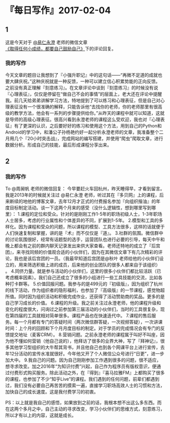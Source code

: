 # 『每日写作』2017-02-04

## 1
这是今天对于  [@易仁永澄](http://weibo.com/u/1640237087)  老师的微信文章[《取得任何小成绩，都要自己鼓励自己》](http://chuansong.me/n/1557977852357)下的评论回复。
### 我的写作
今天文章的题目让我想到了『小强升职记』中的这句话——“再微不足道的成就也要大肆庆祝。”这种庆祝就是一种反馈，一种可以建立信心积累势能的正向反馈。
之前没有真正理解『刻意练习』。在文章评论中谈到『刻意练习』的时候没有说『心理表征』，仅仅是停留在“做自己不会的事情”的层面上，老大还在评论中提醒我。前几天给弟弟讲解学习方法，特地提到了可以练习和心理表征，但是自己对心理表征没有一个很准确的解释，只能告诉他“去找你的老师，你的老师那里有很高级的教学方法，他会有一系列的步骤提供给你。”从昨天的课程中就可以知道，这就是导师的高级心理表征。很高兴看到永澄老师的课程这么受欢迎，我也对『心理表征』有了更深的认识，之后要好好的练习和使用这个方法，用到自己的Python和Android的学习中，和潘公子孙杨艳约好一起分析永澄老师的文章，我准备整个二月用几个『20小时突击战』，完成网站的编写搭建，并使用“爬虫”爬取文章，进行数据分析。形成自己的技能，最后形成课程分享出来。

## 2

### 我的写作
To @周昶帆 老师的微信回复：
今早要赶火车回杭州，昨天睡得早，才看到留言。我是2013年的时候就关注过 @易仁永澄 老师，听过其在『多贝网』上的课程，后来断续的地他的博客文章，去年12月才正式的付费报名参加『向组织揩油』的年度目标制定活动。谈一下这两个月来的感受（没什么逻辑性，想到哪里写到哪里）：
1.课程的定位和受众。针对的是刚刚工作1-5年的职场初级人士，1-3年职场人士居多，考虑的行业属性和个体差异的不同，扩展到1-5年。
2.模型和工具的多样化。因为课程和受众的问题，所以课程的模型、工具方法很多，这样的话就便于人们快速复制和掌握，讲的是『术』而不仅仅是『道』。
3.社群的氛围。微信群中的讨论氛围很好，经常有话题型的选手，运营团队也进行必要的引导，每天中午和晚上都会有之前的群内聊天记录发出来供大家查看。老师还特地的成立了『后宫团』，来寻找同频的价值观合适的小伙伴们，因为在其微信文章下有几次精彩的评论，我也是该后宫团的一员。（我最早知道后宫团是@秋叶 老师给他的小伙伴们设立的，用来筛选积极上进的成员，后来他的创业团队的很多人都来自于该组织） 。
4.同侪力量。就是参与活动的小伙伴们，这里的很多小伙伴们都比较活跃（已考虑概率因素）。我们自己还成立了很多的小组进行一些工具技能的交流，比如各种打卡群等。
5.价值回报问题。我参与的是499元的『初级版』，因为组织了杭州的线下活动，作为组织者的隐形福利，也参加了『高级版』的一节课程，感觉物超所值。同时因为组织活动和积极完成作业，还获得了活动赞助商的奖品。更多的是自己学习成长的价值。
6.课程的升级。我之前关注过永澄老师，他的课程升级和变化的程度很大，问询过之前参加第三届活动的小伙伴们，当时的工具很复杂，现在第四届的工具就相对简单很多。课程产品也在快速迭代中。
7.课程的售后服务。每一个月都有专门的答疑时间（两次微信群答疑，一次视频答疑），一次讲课时间：上个月的回顾和下个月月度目标的制定。对于学员的完成情况会有专门的反馈提交地址（麦客CRM）。
8.营销问题。之前永澄老师的课程属于叫好不叫座，因为他不懂如何营销（他自己说的），他拜访了很多的业界大神，写了『拜神记』，很多其他学习型组织的大牛帮其背书，并且他自己也到各个网课平台上进行宣传，去年12分活动的宣传水准就很好。今年他又开了个人微信公众号进行“日更”，进一步加大中。
9.我自己的问题。因为自己刚刚参加工作遇到很多的问题，很不适应，想寻求改变。加之2016年“为知识付费”兴起，自己作为程序员有版权意识，便通过付费形式购买服务。除此活动之外，在『得到』『喜马拉雅FM』上都购买了很多的课程，也参加了不少“知乎Live”的课程。我们遇到的任何问题，前辈们都遇到过，我们没有必要自己再苦苦的摸索一遍，直接学习职场高效人士的习惯和方法，加快自己的成长速度。这是我付费学习的初衷。

PS：以上就是我自己的感悟，如果放到之前的话，我根本想不出这么多东西。而在这两个多月之中，自己主动的寻求改变，学习小伙伴们的思维方式，刻意练习，所以才有以上的内容，这就是成长。